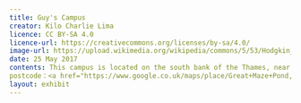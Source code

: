 ```yaml
---
title: Guy's Campus
creator: Kilo Charlie Lima
licence: CC BY-SA 4.0
licence-url: https://creativecommons.org/licenses/by-sa/4.0/
image-url: https://upload.wikimedia.org/wikipedia/commons/5/53/Hodgkin_Building_2%2C_Guy%27s_Campus.jpg
date: 25 May 2017
contents: This campus is located on the south bank of the Thames, near London Bridge, and is dominated by <a href="https://www.kcl.ac.uk/visit/guys-hospital">Guy's Hospital</a>, which was founded in 1726 by Thomas Guy and includes academic units in dentistry, medicine, and biomedicine <a href="https://en.wikipedia.org/wiki/Guy%27s_Hospital">[1]</a>. The buildings of Guy's Campus include <a href="https://www.achurchnearyou.com/church/33172/get-in-touch/">Guy's Chapel</a>, The Colonnade, <a href="https://www.kcl.ac.uk/visit/henriette-raphael-building">Henriette Raphael House</a>, <a href="https://www.kcl.ac.uk/visit/hodgkin-building">Hodgkin Building</a>, and <a href="https://www.kcl.ac.uk/visit/shepherds-house">Shepherd's House</a> <a href="https://en.wikipedia.org/wiki/Guy%27s_Hospital">[2]</a>. The <a href="https://www.kcl.ac.uk/gordon">King's Gordon Museum of Pathology</a>, which is also on <a href="https://www.kcl.ac.uk/visit/guys-campus">Guy's campus</a>, is the largest medical museum in the United Kingdom <a href="https://en.wikipedia.org/wiki/Gordon_Museum_of_Pathology">[3]</a>. It is worth noting that <a href="https://boroughmarket.org.uk">Borough Market</a>, London's most famous food market, is located right next to Guy's campus and offers a wide variety of food from East Asia, Africa, Western Europe, and other regions, providing students attending Guy's campus with a diverse range of food options. This campus is also close to <a href="https://www.the-shard.com">the Shard</a>, which is a great place for the students to look out over London at night. Students can also enjoy the arts at the <a href="https://www.shakespearesglobe.com">Shakespeare's Globe Theatre</a> an <a href="https://www.tate.org.uk">Tate Modern</a> near the campus. 
postcode：<a href="https://www.google.co.uk/maps/place/Great+Maze+Pond,+London/@51.5033896,-0.0911704,16.7z/data=!4m5!3m4!1s0x48760359f5ea5903:0x43c39160fa2a7bdb!8m2!3d51.5033034!4d-0.0880079">SE1 1UL</a>
layout: exhibit
---
```

